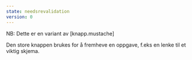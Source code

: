 ```yaml
---
state: needsrevalidation
version: 0
---
```

NB: Dette er en variant av [knapp.mustache]

Den store knappen brukes for å fremheve en oppgave, f.eks en lenke til et viktig skjema.
